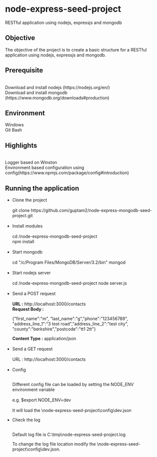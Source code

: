 # node-express-seed-project
RESTful application using nodejs, expressjs and mongodb

<h2>Objective</h2>

The objective of the project is to create a basic structure for a RESTful application using nodejs, expressjs and mongodb.

<h2>Prerequisite</h2>
<br>
Download and install nodejs (https://nodejs.org/en/)
<br>
Download and install mongodb (https://www.mongodb.org/downloads#production)

<h2>Environment</h2>

Windows
<br>
Git Bash

<h2>Highlights</h2>

<br>
Logger based on Winston
<br>
Environment based configuration using config(https://www.npmjs.com/package/config#introduction)


<h2>Running the application</h2>

<ul>
<li>Clone the project</li>
<br>
git clone https://github.com/guptam2/node-express-mongodb-seed-project.git
<br>
<br>
<li>Install modules</li>
<br>
cd <basepath>/node-express-mongodb-seed-project
<br>
npm install
<br>
<br>
<li>Start mongodb</li>
<br>
cd "/c/Program Files/MongoDB/Server/3.2/bin"
mongod
<br>
<br>
<li>Start nodejs server</li>
<br>
cd <basepath>/node-express-mongodb-seed-project
node server.js
<br>
<br>
<li>Send a POST request</li>
<br>
<b>URL :</b> http://localhost:3000/contacts
<br>
<b>Request Body :</b> <p>{"first_name":"m", "last_name":"g","phone":"123456789", "address_line_1":"3 test road","address_line_2":"test city", "county":"berkshire","postcode":"tt1 2tt"}</p>
<b>Content Type :</b> application/json
<br>
<br>

<li>Send a GET request</li>
<br>
URL : http://localhost:3000/contacts
<br>
<br>
<li>Config</li>
<br>
<p>
Different config file can be loaded by setting the NODE_ENV environment variable
<br>
<br>
e.g. $export NODE_ENV=dev  
<br>
<br>
It will load the <basepath>\node-express-seed-project\config\dev.json
</p>

<li>Check the log</li>
<br>
<p>Default log file is C:\tmp\node-express-seed-project.log</p>
<p>
To change the log file location modify the <basepath>\node-express-seed-project\config\dev.json. 
</p>
</ul>



